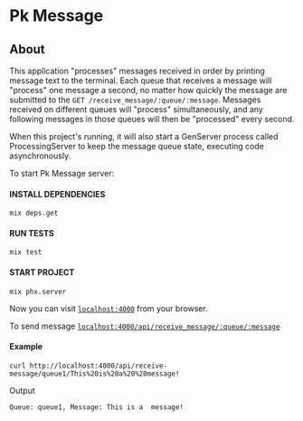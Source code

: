 # Pk Message

## About
This application "processes" messages received in order by printing message text to the terminal. Each queue that receives a message will "process" one message a second, no matter how quickly the message are submitted to the `GET /receive_message/:queue/:message`. Messages received on different queues will "process" simultaneously, and any following messages in those queues will then be "processed" every second.

When this project's running, it will also start a GenServer process called ProcessingServer to keep the message queue state, executing code asynchronously. 



To start Pk Message server:

#### INSTALL DEPENDENCIES
```
mix deps.get
```

#### RUN TESTS
```
mix test
```

#### START PROJECT
```
mix phx.server
```


Now you can visit [`localhost:4000`](http://localhost:4000) from your browser.



To send message
[`localhost:4000/api/receive_message/:queue/:message`](http://localhost:4000/api/receive-message/queue1/This%20is%20a%20%20message!)

#### Example
```
curl http://localhost:4000/api/receive-message/queue1/This%20is%20a%20%20message!
```
Output
```
Queue: queue1, Message: This is a  message!
```



